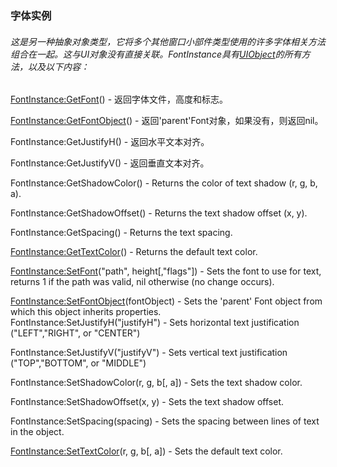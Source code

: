 ### 字体实例

###### 这是另一种抽象对象类型，它将多个其他窗口小部件类型使用的许多字体相关方法组合在一起。这与UI对象没有直接关联。FontInstance具有[UIObject](https://wow.gamepedia.com/Widget_API#UIObject)的所有方法，以及以下内容：

[FontInstance:GetFont](https://wow.gamepedia.com/API_FontInstance_GetFont)\(\) - 返回字体文件，高度和标志。

[FontInstance:GetFontObject](https://wow.gamepedia.com/API_FontInstance_GetFontObject)\(\) - 返回'parent'Font对象，如果没有，则返回nil。

FontInstance:GetJustifyH\(\) - 返回水平文本对齐。

FontInstance:GetJustifyV\(\) - 返回垂直文本对齐。

FontInstance:GetShadowColor\(\) - Returns the color of text shadow \(r, g, b, a\).

FontInstance:GetShadowOffset\(\) - Returns the text shadow offset \(x, y\).

FontInstance:GetSpacing\(\) - Returns the text spacing.

[FontInstance:GetTextColor](https://wow.gamepedia.com/API_FontInstance_GetTextColor)\(\) - Returns the default text color.

[FontInstance:SetFont](https://wow.gamepedia.com/API_FontInstance_SetFont)\("path", height\[,"flags"\]\) - Sets the font to use for text, returns 1 if the path was valid, nil otherwise \(no change occurs\).

[FontInstance:SetFontObject](https://wow.gamepedia.com/API_FontInstance_SetFontObject)\(fontObject\) - Sets the 'parent' Font object from which this object inherits properties.  
FontInstance:SetJustifyH\("justifyH"\) - Sets horizontal text justification \("LEFT","RIGHT", or "CENTER"\)

FontInstance:SetJustifyV\("justifyV"\) - Sets vertical text justification \("TOP","BOTTOM", or "MIDDLE"\)

FontInstance:SetShadowColor\(r, g, b\[, a\]\) - Sets the text shadow color.

FontInstance:SetShadowOffset\(x, y\) - Sets the text shadow offset.

FontInstance:SetSpacing\(spacing\) - Sets the spacing between lines of text in the object.

[FontInstance:SetTextColor](https://wow.gamepedia.com/API_FontInstance_SetTextColor)\(r, g, b\[, a\]\) - Sets the default text color.

  


